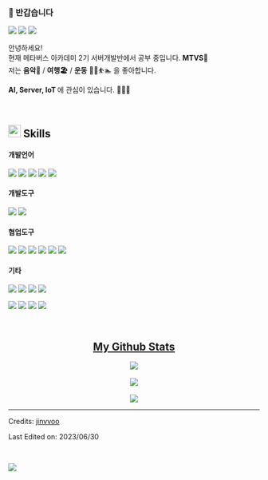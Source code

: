 ### 🤞 반갑습니다
<p>
  <a href="https://blog.naver.com" target="_blank"><img src="https://img.shields.io/badge/BLOG-282828?style=flat-square&logo=Notion&logoColor=white"/></a>
  <a href="https://www.instagram.com/" target="_blank"><img src="https://img.shields.io/badge/insta-CB3F7C?style=flat-square&logo=Instagram&logoColor=white"/></a>
  <a href="mailto:jinvvookim@gmail.com" target="_blank"><img src="https://img.shields.io/badge/Gmail-EA4335?style=flat-square&logo=Gmail&logoColor=white"/></a>
</p>


<p>
 
  안녕하세요!  <img src="https://media.giphy.com/media/hvRJCLFzcasrR4ia7z/giphy.gif" width="15"> <br>
  현재 메타버스 아카데미 2기 서버개발반에서 공부 중입니다. <b>MTVS🚀</b> <br>
  저는 <b> 음악</b>🎸 / <b> 여행🏖️</b> / <b>운동</b> 🚴‍♂️️⛹️🏊  을 좋아합니다. <br>

  <b> AI, Server, IoT </b> 에 관심이 있습니다. 👨🏻‍💻
</p>

<br>

## <img src="https://media2.giphy.com/media/QssGEmpkyEOhBCb7e1/giphy.gif?cid=ecf05e47a0n3gi1bfqntqmob8g9aid1oyj2wr3ds3mg700bl&rid=giphy.gif" width ="25"><b> Skills</b>

#### 개발언어
<p>
  <img src="https://img.shields.io/badge/Python-3776AB?style=flat-square&logo=python&logoColor=white">
  <img src="https://img.shields.io/badge/Java-007396?style=flat-square&logo=java&logoColor=white"/>
  <img src="https://img.shields.io/badge/HTML5-E34F26?style=flat-square&logo=HTML5&logoColor=white"/>
  <img src="https://img.shields.io/badge/CSS3-1572B6?style=flat-square&logo=CSS3&logoColor=white"/>
  <img src="https://img.shields.io/badge/JavaScript-F7DF1E?style=flat-square&logo=JavaScript&logoColor=white"/>
</p>

#### 개발도구
<p>
  <img src="https://img.shields.io/badge/VSCODE-007ACC?style=flat-square&logo=visualstudiocode&logoColor=white">
  <img src="https://img.shields.io/badge/IntelliJ IDEA-000000?style=flat-square&logo=IntelliJ IDEA&logoColor=white"/>
</p>

#### 협업도구
<p>
  <img src="https://img.shields.io/badge/Git-F05032?style=flat-square&logo=Git&logoColor=white"/>
  <img src="https://img.shields.io/badge/GitHub-181717?style=flat-square&logo=GitHub&logoColor=white"/>
  <img src="https://img.shields.io/badge/Sourcetree-0052CC?style=flat-square&logo=sourcetree&logoColor=white">
  <img src="https://img.shields.io/badge/Notion-000000?style=flat-square&logo=notion&logoColor=white">
  <img src="https://img.shields.io/badge/slack-4A154B?style=flat-square&logo=slack&logoColor=white">
  <img src="https://img.shields.io/badge/discord-%235865F2.svg?style=flat-square&logo=discord&logoColor=white">
</p>

#### 기타
<p>
  <img src="https://img.shields.io/badge/Spring-6DB33F?style=flat-square&logo=Spring&logoColor=white"/>
  <img src="https://img.shields.io/badge/BootStrap-7952B3?style=flat-square&logo=BootStrap&logoColor=white"/>
  <img src="https://img.shields.io/badge/React-blue?style=flat-square&logo=React&logoColor=white"/> 
  <img src="https://img.shields.io/badge/ReactQuery-midnightblue?style=flat-square&logo=ReactQuery&logoColor=white"/>   
</p>
<p>
  <img src="https://img.shields.io/badge/MySQL-4479A1?style=flat-square&logo=MySQL&logoColor=white"/>
  <img src="https://img.shields.io/badge/AWS-232f3e?style=flat-square&logo=amazon&logoColor=white"/>  
  <img src="https://img.shields.io/badge/Amazon EC2-FF9900?style=flat-square&logo=Amazon EC2&logoColor=white"/>
  <img src="https://img.shields.io/badge/apache tomcat-F8DC75?style=flat-square&logo=apachetomcat&logoColor=white">
</p>

<br>


<h2 align="center"><u>My Github Stats</u></h2>
<p align="center">
<img align="center" src="https://github-readme-stats.vercel.app/api/top-langs/?username=jinvvoo&layout=compact&theme=github_dark&langs_count=10&exclude_repo=kasweb">
<br>
<br>
<img align="center" src="https://github-readme-stats.vercel.app/api?username=jinvvoo&count_private=true&show_icons=trueline_height=21&theme=github_dark">	
<br>
<br>
<img align="center" src="https://github-readme-streak-stats.herokuapp.com/?user=jinvvoo&theme=holi-theme">
</p>



-----
<p>

Credits: [jinvvoo](https://github.com/jinvvoo)

Last Edited on: 2023/06/30

<br>

<p align="left">
  <a href="https://hits.seeyoufarm.com"><img src="https://hits.seeyoufarm.com/api/count/incr/badge.svg?url=https%3A%2F%2Fgithub.com%2Fjinvvoo&count_bg=%2379C83D&title_bg=%2386757E&icon=github.svg&icon_color=%23E1DEDE&title=hits&edge_flat=false"/></a>
</p>

</p>
